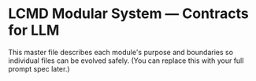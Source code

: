 # LCMD Modular System — Contracts for LLM

This master file describes each module's purpose and boundaries so individual files can be evolved safely.
(You can replace this with your full prompt spec later.)
